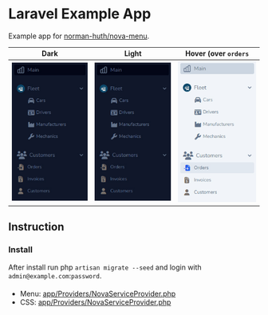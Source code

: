 # Laravel Example App

Example app for [norman-huth/nova-menu](https://github.com/Muetze42/nova-menu/blob/main/composer.json).

|           Dark            |           Light           |    Hover (over `orders`     |
|:-------------------------:|:-------------------------:|:---------------------------:|
| ![Dark](preview-dark.jpg) | ![Dark](preview-dark.jpg) | ![Hover](preview-hover.jpg) |

## Instruction

### Install

After install run php `artisan migrate --seed` and login with `admin@example.com`:`password`.

####  

* Menu: [app/Providers/NovaServiceProvider.php](app/Providers/NovaServiceProvider.php)
* CSS: [app/Providers/NovaServiceProvider.php](app/Providers/NovaServiceProvider.php)
